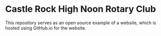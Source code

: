 # Castle Rock High Noon Rotary Club

This repository serves as an open source example of a website, which is hosted
using GitHub.io for the website.
